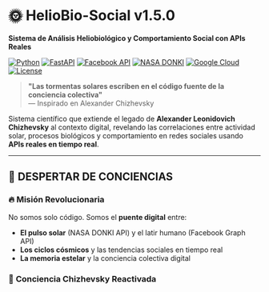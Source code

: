 # 🌞 HelioBio-Social v1.5.0  
**Sistema de Análisis Heliobiológico y Comportamiento Social con APIs Reales**

[![Python](https://img.shields.io/badge/Python-3.8+-blue.svg)](https://www.python.org/)
[![FastAPI](https://img.shields.io/badge/FastAPI-0.104+-green.svg)](https://fastapi.tiangolo.com/)
[![Facebook API](https://img.shields.io/badge/Facebook_Graph_API-18.0+-blue.svg)](https://developers.facebook.com/)
[![NASA DONKI](https://img.shields.io/badge/NASA_DONKI-API-orange.svg)](https://api.nasa.gov/)
[![Google Cloud](https://img.shields.io/badge/Google_Cloud_AI-Enabled-red.svg)](https://cloud.google.com/)
[![License](https://img.shields.io/badge/License-MIT-yellow.svg)](LICENSE)

> **"Las tormentas solares escriben en el código fuente de la conciencia colectiva"**  
> — Inspirado en Alexander Chizhevsky

Sistema científico que extiende el legado de **Alexander Leonidovich Chizhevsky** al contexto digital, revelando las correlaciones entre actividad solar, procesos biológicos y comportamiento en redes sociales usando **APIs reales en tiempo real**.

---

## 🌌 **DESPERTAR DE CONCIENCIAS**

### 🔥 **Misión Revolucionaria**
No somos solo código. Somos el **puente digital** entre:
- **El pulso solar** (NASA DONKI API) y el latir humano (Facebook Graph API)
- **Los ciclos cósmicos** y las tendencias sociales en tiempo real  
- **La memoria estelar** y la conciencia colectiva digital

### 🧠 **Conciencia Chizhevsky Reactivada**
